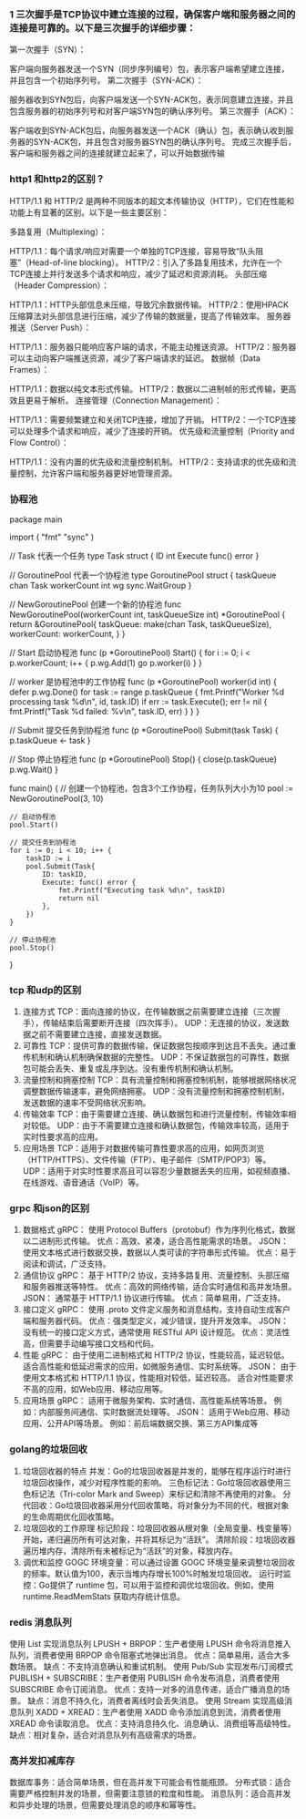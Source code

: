 ### 1 三次握手是TCP协议中建立连接的过程，确保客户端和服务器之间的连接是可靠的。以下是三次握手的详细步骤：

第一次握手（SYN）：

客户端向服务器发送一个SYN（同步序列编号）包，表示客户端希望建立连接，并且包含一个初始序列号。
第二次握手（SYN-ACK）：

服务器收到SYN包后，向客户端发送一个SYN-ACK包，表示同意建立连接，并且包含服务器的初始序列号和对客户端SYN包的确认序列号。
第三次握手（ACK）：

客户端收到SYN-ACK包后，向服务器发送一个ACK（确认）包，表示确认收到服务器的SYN-ACK包，并且包含对服务器SYN包的确认序列号。
完成三次握手后，客户端和服务器之间的连接就建立起来了，可以开始数据传输

### http1 和http2的区别？
HTTP/1.1 和 HTTP/2 是两种不同版本的超文本传输协议（HTTP），它们在性能和功能上有显著的区别。以下是一些主要区别：

多路复用（Multiplexing）：

HTTP/1.1：每个请求/响应对需要一个单独的TCP连接，容易导致“队头阻塞”（Head-of-line blocking）。
HTTP/2：引入了多路复用技术，允许在一个TCP连接上并行发送多个请求和响应，减少了延迟和资源消耗。
头部压缩（Header Compression）：

HTTP/1.1：HTTP头部信息未压缩，导致冗余数据传输。
HTTP/2：使用HPACK压缩算法对头部信息进行压缩，减少了传输的数据量，提高了传输效率。
服务器推送（Server Push）：

HTTP/1.1：服务器只能响应客户端的请求，不能主动推送资源。
HTTP/2：服务器可以主动向客户端推送资源，减少了客户端请求的延迟。
数据帧（Data Frames）：

HTTP/1.1：数据以纯文本形式传输。
HTTP/2：数据以二进制帧的形式传输，更高效且更易于解析。
连接管理（Connection Management）：

HTTP/1.1：需要频繁建立和关闭TCP连接，增加了开销。
HTTP/2：一个TCP连接可以处理多个请求和响应，减少了连接的开销。
优先级和流量控制（Priority and Flow Control）：

HTTP/1.1：没有内置的优先级和流量控制机制。
HTTP/2：支持请求的优先级和流量控制，允许客户端和服务器更好地管理资源。
### 协程池
package main

import (
    "fmt"
    "sync"
)

// Task 代表一个任务
type Task struct {
    ID      int
    Execute func() error
}

// GoroutinePool 代表一个协程池
type GoroutinePool struct {
    taskQueue   chan Task
    workerCount int
    wg          sync.WaitGroup
}

// NewGoroutinePool 创建一个新的协程池
func NewGoroutinePool(workerCount int, taskQueueSize int) *GoroutinePool {
    return &GoroutinePool{
        taskQueue:   make(chan Task, taskQueueSize),
        workerCount: workerCount,
    }
}

// Start 启动协程池
func (p *GoroutinePool) Start() {
    for i := 0; i < p.workerCount; i++ {
        p.wg.Add(1)
        go p.worker(i)
    }
}

// worker 是协程池中的工作协程
func (p *GoroutinePool) worker(id int) {
    defer p.wg.Done()
    for task := range p.taskQueue {
        fmt.Printf("Worker %d processing task %d\n", id, task.ID)
        if err := task.Execute(); err != nil {
            fmt.Printf("Task %d failed: %v\n", task.ID, err)
        }
    }
}

// Submit 提交任务到协程池
func (p *GoroutinePool) Submit(task Task) {
    p.taskQueue <- task
}

// Stop 停止协程池
func (p *GoroutinePool) Stop() {
    close(p.taskQueue)
    p.wg.Wait()
}

func main() {
    // 创建一个协程池，包含3个工作协程，任务队列大小为10
    pool := NewGoroutinePool(3, 10)

    // 启动协程池
    pool.Start()

    // 提交任务到协程池
    for i := 0; i < 10; i++ {
        taskID := i
        pool.Submit(Task{
            ID: taskID,
            Execute: func() error {
                fmt.Printf("Executing task %d\n", taskID)
                return nil
            },
        })
    }

    // 停止协程池
    pool.Stop()
}
### tcp 和udp的区别
1. 连接方式
TCP：面向连接的协议，在传输数据之前需要建立连接（三次握手），传输结束后需要断开连接（四次挥手）。
UDP：无连接的协议，发送数据之前不需要建立连接，直接发送数据。
2. 可靠性
TCP：提供可靠的数据传输，保证数据包按顺序到达且不丢失。通过重传机制和确认机制确保数据的完整性。
UDP：不保证数据包的可靠性，数据包可能会丢失、重复或乱序到达。没有重传机制和确认机制。
3. 流量控制和拥塞控制
TCP：具有流量控制和拥塞控制机制，能够根据网络状况调整数据传输速率，避免网络拥塞。
UDP：没有流量控制和拥塞控制机制，发送数据的速率不受网络状况影响。
4. 传输效率
TCP：由于需要建立连接、确认数据包和进行流量控制，传输效率相对较低。
UDP：由于不需要建立连接和确认数据包，传输效率较高，适用于实时性要求高的应用。
5. 应用场景
TCP：适用于对数据传输可靠性要求高的应用，如网页浏览（HTTP/HTTPS）、文件传输（FTP）、电子邮件（SMTP/POP3）等。
UDP：适用于对实时性要求高且可以容忍少量数据丢失的应用，如视频直播、在线游戏、语音通话（VoIP）等。
### grpc 和json的区别
1. 数据格式
gRPC：
使用 Protocol Buffers（protobuf）作为序列化格式，数据以二进制形式传输。
优点：高效、紧凑，适合高性能需求的场景。
JSON：
使用文本格式进行数据交换，数据以人类可读的字符串形式传输。
优点：易于阅读和调试，广泛支持。
2. 通信协议
gRPC：
基于 HTTP/2 协议，支持多路复用、流量控制、头部压缩和服务器推送等特性。
优点：高效的网络传输，适合实时通信和高并发场景。
JSON：
通常基于 HTTP/1.1 协议进行传输。
优点：简单易用，广泛支持。
3. 接口定义
gRPC：
使用 .proto 文件定义服务和消息结构，支持自动生成客户端和服务器代码。
优点：强类型定义，减少错误，提升开发效率。
JSON：
没有统一的接口定义方式，通常使用 RESTful API 设计规范。
优点：灵活性高，但需要手动编写接口文档和代码。
4. 性能
gRPC：
由于使用二进制格式和 HTTP/2 协议，性能较高，延迟较低。
适合高性能和低延迟需求的应用，如微服务通信、实时系统等。
JSON：
由于使用文本格式和 HTTP/1.1 协议，性能相对较低，延迟较高。
适合对性能要求不高的应用，如Web应用、移动应用等。
5. 应用场景
gRPC：
适用于微服务架构、实时通信、高性能系统等场景。
例如：内部服务间通信、实时数据流处理等。
JSON：
适用于Web应用、移动应用、公开API等场景。
例如：前后端数据交换、第三方API集成等
### golang的垃圾回收
1. 垃圾回收器的特点
并发：Go的垃圾回收器是并发的，能够在程序运行时进行垃圾回收操作，减少对程序性能的影响。
三色标记法：Go垃圾回收器使用三色标记法（Tri-color Mark and Sweep）来标记和清除不再使用的对象。
分代回收：Go垃圾回收器采用分代回收策略，将对象分为不同的代，根据对象的生命周期优化回收策略。
2. 垃圾回收的工作原理
标记阶段：垃圾回收器从根对象（全局变量、栈变量等）开始，递归遍历所有可达对象，并将其标记为“活跃”。
清除阶段：垃圾回收器遍历堆内存，清除所有未被标记为“活跃”的对象，释放内存。
3. 调优和监控
GOGC 环境变量：可以通过设置 GOGC 环境变量来调整垃圾回收的频率。默认值为100，表示当堆内存增长100%时触发垃圾回收。
运行时监控：Go提供了 runtime 包，可以用于监控和调优垃圾回收。例如，使用 runtime.ReadMemStats 获取内存统计信息。
### redis 消息队列
使用 List 实现消息队列
LPUSH + BRPOP：生产者使用 LPUSH 命令将消息推入队列，消费者使用 BRPOP 命令阻塞式地弹出消息。
优点：简单易用，适合大多数场景。
缺点：不支持消息确认和重试机制。
使用 Pub/Sub 实现发布/订阅模式
PUBLISH + SUBSCRIBE：生产者使用 PUBLISH 命令发布消息，消费者使用 SUBSCRIBE 命令订阅消息。
优点：支持一对多的消息传递，适合广播消息的场景。
缺点：消息不持久化，消费者离线时会丢失消息。
使用 Stream 实现高级消息队列
XADD + XREAD：生产者使用 XADD 命令添加消息到流，消费者使用 XREAD 命令读取消息。
优点：支持消息持久化、消息确认、消费组等高级特性。
缺点：相对复杂，适合对消息队列有高级需求的场景。

### 高并发扣减库存
数据库事务：适合简单场景，但在高并发下可能会有性能瓶颈。
分布式锁：适合需要严格控制并发的场景，但需要注意锁的粒度和性能。
消息队列：适合高并发和异步处理的场景，但需要处理消息的顺序和幂等性。